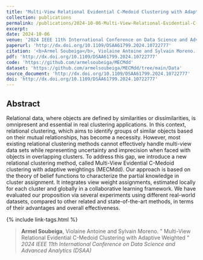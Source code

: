 ```yaml
---
title: "Multi-View Relational Evidential C-Medoid Clustering with Adaptive Weighted"
collection: publications
permalink: /publications/2024-10-06-Multi-View-Relational-Evidential-C-Medoid-Clustering-with-Adaptive-Weighted
excerpt: 
date: 2024-10-06
venue: '2024 IEEE 11th International Conference on Data Science and Advanced Analytics (DSAA)'
paperurl: 'http://dx.doi.org/10.1109/DSAA61799.2024.10722777'
citation: '<b>Armel Soubeiga</b>, Violaine Antoine and Sylvain Moreno. &quot; Multi-View Relational Evidential C-Medoid Clustering with Adaptive Weighted &quot; <i>2024 IEEE 11th International Conference on Data Science and Advanced Analytics (DSAA)</i>'
pdf: 'http://dx.doi.org/10.1109/DSAA61799.2024.10722777'
code: 'https://github.com/armelsoubeiga/MECMdd'
dataset: 'https://github.com/armelsoubeiga/MECMdd/tree/main/Data'
source_document: 'http://dx.doi.org/10.1109/DSAA61799.2024.10722777'
doi: 'http://dx.doi.org/10.1109/DSAA61799.2024.10722777'
---
```


## Abstract

Relational data, where objects are defined by similarities or dissimilarities, is omnipresent and essential in real clustering applications. In this context, relational clustering, which aims to identify groups of similar objects based on their mutual relationships, has become a necessity. However, most existing relational clustering methods cannot effectively handle multi-view data sets while representing uncertainty and imprecision when faced with objects in overlapping clusters. To address this gap, we introduce a new relational clustering method, called Multi-View Evidential C-Medoid clustering with adaptive weightings (MECMdd). Our approach is based on the theory of belief functions to characterize the partial knowledge in cluster assignment. It integrates view weight assignments, estimated locally for each cluster and globally in a collaborative learning framework. We have evaluated our proposition via several experiments using different real-world datasets, compared to other related and state-of-the-art methods, in terms of their advantages and overall effectiveness.

{% include link-tags.html %}

> <b>Armel Soubeiga</b>, Violaine Antoine and Sylvain Moreno. &quot; Multi-View Relational Evidential C-Medoid Clustering with Adaptive Weighted &quot; <i>2024 IEEE 11th International Conference on Data Science and Advanced Analytics (DSAA)</i>

